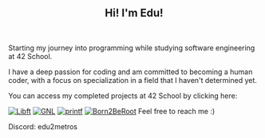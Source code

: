 <h2 align="center">  <a href="#"></></a>
  Hi! I'm Edu! </h2> <br>
<p align="left">
  <samp>
  
  Starting my journey into programming while studying software engineering at 42 School.

I have a deep passion for coding and am committed to becoming a human coder, with a focus on specialization in a field that I haven't determined yet.

You can access my completed projects at 42 School by clicking here:

[![Libft](https://github.com/Eduu19/42-project-badges/blob/main/badges/libftm.png?raw=true)](https://github.com/Eduu19/libft)
[![GNL](https://github.com/Eduu19/42-project-badges/raw/main/badges/get_next_linem.png)](https://github.com/Eduu19/get_next_line)
[![printf](https://github.com/Eduu19/42-project-badges/raw/main/badges/ft_printfe.png)](https://github.com/Eduu19/ft_printf)
[![Born2BeRoot](https://github.com/byaliego/42-project-badges/raw/main/badges/born2berootm.png)](https://github.com/Eduu19/Guia-Rocky---Born2BeRoot-42)
Feel free to reach me :)

Discord: edu2metros
</div>
